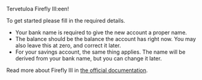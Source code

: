 Tervetuloa Firefly III:een!

To get started please fill in the required details.

* Your bank name is required to give the new account a proper name.
* The balance should be the balance the account has right now. You may also leave this at zero, and correct it later.
* For your savings account, the same thing applies. The name will be derived from your bank name, but you can change it later.

Read more about Firefly III in [the official documentation](https://docs.firefly-iii.org/).